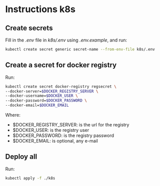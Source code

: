 # Instructions k8s

## Create secrets

Fill in the _.env_ file in _k8s/.env_ using _.env.example_, and run:

```sh
kubectl create secret generic secret-name --from-env-file k8s/.env
```

## Create a secret for docker registry

Run:

```sh
kubectl create secret docker-registry regsecret \
--docker-server=$DOCKER_REGISTRY_SERVER \
--docker-username=$DOCKER_USER \
--docker-password=$DOCKER_PASSWORD \
--docker-email=$DOCKER_EMAIL
```

Where:

- $DOCKER_REGISTRY_SERVER: is the url for the registry
- $DOCKER_USER: is the registry user
- $DOCKER_PASSWORD: is the registry password
- $DOCKER_EMAIL: is optional, any e-mail

## Deploy all

Run:

```sh
kubectl apply -f ./k8s
```

